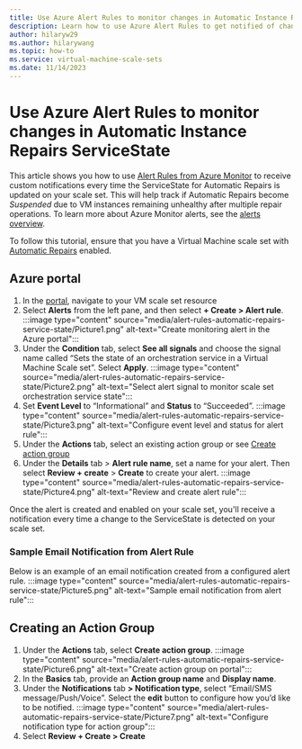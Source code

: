 ```yaml
---
title: Use Azure Alert Rules to monitor changes in Automatic Instance Repairs ServiceState
description: Learn how to use Azure Alert Rules to get notified of changes to Automatic Instance Repairs ServiceState.
author: hilaryw29
ms.author: hilarywang
ms.topic: how-to
ms.service: virtual-machine-scale-sets
ms.date: 11/14/2023
---
```


# Use Azure Alert Rules to monitor changes in Automatic Instance Repairs ServiceState

This article shows you how to use [Alert Rules from Azure Monitor](../azure-monitor/alerts/alerts-overview.md) to receive custom notifications every time the ServiceState for Automatic Repairs is updated on your scale set. This will help track if Automatic Repairs become _Suspended_ due to VM instances remaining unhealthy after multiple repair operations. To learn more about Azure Monitor alerts, see the [alerts overview](../azure-monitor/alerts/alerts-overview.md). 

To follow this tutorial, ensure that you have a Virtual Machine scale set with [Automatic Repairs](./virtual-machine-scale-sets-automatic-instance-repairs.md) enabled.

## Azure portal
1.	In the [portal](https://portal.azure.com/), navigate to your VM scale set resource
2.	Select **Alerts** from the left pane, and then select **+ Create > Alert rule**. :::image type="content" source="media/alert-rules-automatic-repairs-service-state/Picture1.png" alt-text="Create monitoring alert in the Azure portal":::
3.	Under the **Condition** tab, select **See all signals** and choose the signal name called “Sets the state of an orchestration service in a Virtual Machine Scale set”. Select **Apply**. :::image type="content" source="media/alert-rules-automatic-repairs-service-state/Picture2.png" alt-text="Select alert signal to monitor scale set orchestration service state":::
4.	Set **Event Level** to “Informational” and **Status** to “Succeeded”. :::image type="content" source="media/alert-rules-automatic-repairs-service-state/Picture3.png" alt-text="Configure event level and status for alert rule":::
5.	Under the **Actions** tab, select an existing action group or see [Create action group](#creating-an-action-group) 
6.	Under the **Details** tab > **Alert rule name**, set a name for your alert. Then select **Review + create** > **Create** to create your alert.
:::image type="content" source="media/alert-rules-automatic-repairs-service-state/Picture4.png" alt-text="Review and create alert rule":::

Once the alert is created and enabled on your scale set, you'll receive a notification every time a change to the ServiceState is detected on your scale set.

### Sample Email Notification from Alert Rule
Below is an example of an email notification created from a configured alert rule. 
:::image type="content" source="media/alert-rules-automatic-repairs-service-state/Picture5.png" alt-text="Sample email notification from alert rule":::

## Creating an Action Group
1. Under the **Actions** tab, select **Create action group**.
:::image type="content" source="media/alert-rules-automatic-repairs-service-state/Picture6.png" alt-text="Create action group on portal":::
2. In the **Basics** tab, provide an **Action group name** and **Display name**.
3. Under the **Notifications** tab **> Notification type**, select “Email/SMS message/Push/Voice”. Select the **edit** button to configure how you’d like to be notified.
:::image type="content" source="media/alert-rules-automatic-repairs-service-state/Picture7.png" alt-text="Configure notification type for action group":::
4. Select **Review + Create > Create**
